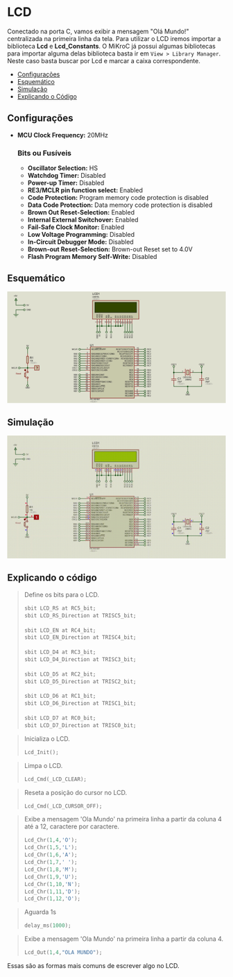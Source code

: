 # LCD
Conectado na porta C, vamos exibir a mensagem "Olá Mundo!" centralizada na primeira linha da tela. Para utilizar o LCD iremos importar a biblioteca **Lcd** e **Lcd_Constants**. O MiKroC já possui algumas bibliotecas para importar alguma delas biblioteca basta ir em `View > Library Manager`. Neste caso basta buscar por Lcd e marcar a caixa correspondente.

- [Configurações](#configurações)
- [Esquemático](#esquemático)
- [Simulação](#simulação)
- [Explicando o Código](#explicando-o-código)

## Configurações
- **MCU Clock Frequency:** 20MHz
    ### Bits ou Fusíveis
    - **Oscillator Selection:** HS
    - **Watchdog Timer:** Disabled
    - **Power-up Timer:** Disabled
    - **RE3/MCLR pin function select:** Enabled
    - **Code Protection:** Program memory code protection is disabled
    - **Data Code Protection:** Data memory code protection is disabled
    - **Brown Out Reset-Selection:** Enabled
    - **Internal External Switchover:** Enabled
    - **Fail-Safe Clock Monitor:** Enabled
    - **Low Voltage Programming:** Disabled
    - **In-Circuit Debugger Mode:** Disabled
    - **Brown-out Reset-Selection:** Brown-out Reset set to 4.0V
    - **Flash Program Memory Self-Write:** Disabled

## Esquemático
![Schematic](schematic.jpg)

## Simulação
![Simulation](simulation.gif)

## Explicando o código

> Define os bits para o LCD.
>```c
>sbit LCD_RS at RC5_bit;
>sbit LCD_RS_Direction at TRISC5_bit;
>
>sbit LCD_EN at RC4_bit;
>sbit LCD_EN_Direction at TRISC4_bit;
>
>sbit LCD_D4 at RC3_bit;
>sbit LCD_D4_Direction at TRISC3_bit;
>
>sbit LCD_D5 at RC2_bit;
>sbit LCD_D5_Direction at TRISC2_bit;
>
>sbit LCD_D6 at RC1_bit;
>sbit LCD_D6_Direction at TRISC1_bit;
>
>sbit LCD_D7 at RC0_bit;
>sbit LCD_D7_Direction at TRISC0_bit;
>```

> Inicializa o LCD.
>```c
>Lcd_Init();
>```

> Limpa o LCD.
>```c
>Lcd_Cmd(_LCD_CLEAR);
>```

> Reseta a posição do cursor no LCD.
>```c
>Lcd_Cmd(_LCD_CURSOR_OFF);
>```

> Exibe a mensagem 'Ola Mundo' na primeira linha a partir da coluna 4 até a 12, caractere por caractere.
>```c
>Lcd_Chr(1,4,'O');
>Lcd_Chr(1,5,'L');
>Lcd_Chr(1,6,'A');
>Lcd_Chr(1,7,' ');
>Lcd_Chr(1,8,'M');
>Lcd_Chr(1,9,'U');
>Lcd_Chr(1,10,'N');
>Lcd_Chr(1,11,'D');
>Lcd_Chr(1,12,'O');
>```

>Aguarda 1s
>```c
>delay_ms(1000);
>```

> Exibe a mensagem 'Ola Mundo' na primeira linha a partir da coluna 4.
>```c
>Lcd_Out(1,4,"OLA MUNDO");
>```

Essas são as formas mais comuns de escrever algo no LCD.